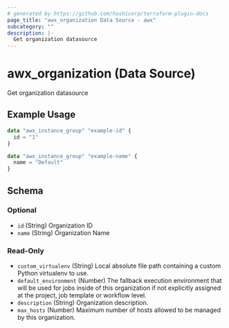 ```yaml
---
# generated by https://github.com/hashicorp/terraform-plugin-docs
page_title: "awx_organization Data Source - awx"
subcategory: ""
description: |-
  Get organization datasource
---
```


# awx_organization (Data Source)

Get organization datasource

## Example Usage

```terraform
data "awx_instance_group" "example-id" {
  id = "1"
}

data "awx_instance_group" "example-name" {
  name = "Default"
}
```

<!-- schema generated by tfplugindocs -->
## Schema

### Optional

- `id` (String) Organization ID
- `name` (String) Organization Name

### Read-Only

- `custom_virtualenv` (String) Local absolute file path containing a custom Python virtualenv to use.
- `default_environment` (Number) The fallback execution environment that will be used for jobs inside of this organization if not explicitly assigned at the project, job template or workflow level.
- `description` (String) Organization description.
- `max_hosts` (Number) Maximum number of hosts allowed to be managed by this organization.
